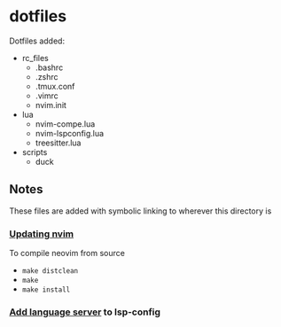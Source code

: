 # dotfiles

Dotfiles added:
* rc\_files
  * .bashrc
  * .zshrc
  * .tmux.conf
  * .vimrc
  * nvim.init
* lua
  * nvim-compe.lua
  * nvim-lspconfig.lua
  * treesitter.lua
* scripts
  * duck

## Notes

These files are added with symbolic linking to wherever this directory is

### [Updating nvim](https://github.com/neovim/neovim/wiki/Building-Neovim)

To compile neovim from source
* `make distclean`
* `make`
* `make install`

### [Add language server](https://github.com/neovim/nvim-lspconfig/blob/master/CONFIG.md) to lsp-config
